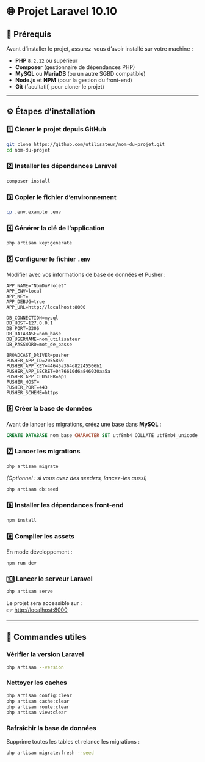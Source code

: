 # 🌐 Projet Laravel 10.10

## 📌 Prérequis
Avant d’installer le projet, assurez-vous d’avoir installé sur votre machine :

- **PHP** `8.2.12` ou supérieur  
- **Composer** (gestionnaire de dépendances PHP)  
- **MySQL** ou **MariaDB** (ou un autre SGBD compatible)  
- **Node.js** et **NPM** (pour la gestion du front-end)  
- **Git** (facultatif, pour cloner le projet)  

---

## ⚙️ Étapes d’installation

### 1️⃣ Cloner le projet depuis GitHub
```bash
git clone https://github.com/utilisateur/nom-du-projet.git
cd nom-du-projet
```

### 2️⃣ Installer les dépendances Laravel
```bash
composer install
```

### 3️⃣ Copier le fichier d’environnement
```bash
cp .env.example .env
```

### 4️⃣ Générer la clé de l’application
```bash
php artisan key:generate
```

### 5️⃣ Configurer le fichier `.env`
Modifier avec vos informations de base de données et Pusher :

```
APP_NAME="NomDuProjet"
APP_ENV=local
APP_KEY=
APP_DEBUG=true
APP_URL=http://localhost:8000

DB_CONNECTION=mysql
DB_HOST=127.0.0.1
DB_PORT=3306
DB_DATABASE=nom_base
DB_USERNAME=nom_utilisateur
DB_PASSWORD=mot_de_passe

BROADCAST_DRIVER=pusher
PUSHER_APP_ID=2055869
PUSHER_APP_KEY=44645a364d82245506b1
PUSHER_APP_SECRET=0476610d6a846030aa5a
PUSHER_APP_CLUSTER=ap1
PUSHER_HOST=
PUSHER_PORT=443
PUSHER_SCHEME=https
```

### 6️⃣ Créer la base de données
Avant de lancer les migrations, créez une base dans **MySQL** :
```sql
CREATE DATABASE nom_base CHARACTER SET utf8mb4 COLLATE utf8mb4_unicode_ci;
```

### 7️⃣ Lancer les migrations
```bash
php artisan migrate
```

*(Optionnel : si vous avez des seeders, lancez-les aussi)*
```bash
php artisan db:seed
```

### 8️⃣ Installer les dépendances front-end
```bash
npm install
```

### 9️⃣ Compiler les assets
En mode développement :
```bash
npm run dev
```

### 🔟 Lancer le serveur Laravel
```bash
php artisan serve
```

Le projet sera accessible sur :  
👉 [http://localhost:8000](http://localhost:8000)

---

## 🔧 Commandes utiles

### Vérifier la version Laravel
```bash
php artisan --version
```

### Nettoyer les caches
```bash
php artisan config:clear
php artisan cache:clear
php artisan route:clear
php artisan view:clear
```

### Rafraîchir la base de données
Supprime toutes les tables et relance les migrations :
```bash
php artisan migrate:fresh --seed
```





